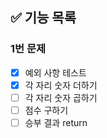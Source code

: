 ## ✅ 기능 목록

### 1번 문제

- [x] 예외 사항 테스트
- [x] 각 자리 숫자 더하기
- [ ] 각 자리 숫자 곱하기
- [ ] 점수 구하기
- [ ] 승부 결과 return

